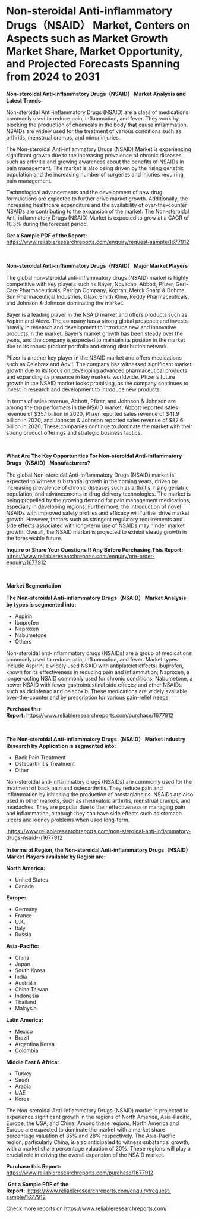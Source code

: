 <p><h1>Non-steroidal Anti-inflammatory Drugs（NSAID） Market, Centers on Aspects such as Market Growth Market Share, Market Opportunity, and Projected Forecasts Spanning from 2024 to 2031</h1></p><p><strong>Non-steroidal Anti-inflammatory Drugs（NSAID） Market Analysis and Latest Trends</strong></p>
<p><p>Non-steroidal Anti-inflammatory Drugs (NSAID) are a class of medications commonly used to reduce pain, inflammation, and fever. They work by blocking the production of chemicals in the body that cause inflammation. NSAIDs are widely used for the treatment of various conditions such as arthritis, menstrual cramps, and minor injuries.</p><p>The Non-steroidal Anti-inflammatory Drugs (NSAID) Market is experiencing significant growth due to the increasing prevalence of chronic diseases such as arthritis and growing awareness about the benefits of NSAIDs in pain management. The market is also being driven by the rising geriatric population and the increasing number of surgeries and injuries requiring pain management.</p><p>Technological advancements and the development of new drug formulations are expected to further drive market growth. Additionally, the increasing healthcare expenditure and the availability of over-the-counter NSAIDs are contributing to the expansion of the market. The Non-steroidal Anti-inflammatory Drugs (NSAID) Market is expected to grow at a CAGR of 10.3% during the forecast period.</p></p>
<p><strong>Get a Sample PDF of the Report:&nbsp;</strong> <a href="https://www.reliableresearchreports.com/enquiry/request-sample/1677912">https://www.reliableresearchreports.com/enquiry/request-sample/1677912</a></p>
<p>&nbsp;</p>
<p><strong>Non-steroidal Anti-inflammatory Drugs（NSAID） Major Market Players</strong></p>
<p><p>The global non-steroidal anti-inflammatory drugs (NSAID) market is highly competitive with key players such as Bayer, Novacap, Abbott, Pfizer, Geri-Care Pharmaceuticals, Perrigo Company, Kopran, Merck Sharp & Dohme, Sun Pharmaceutical Industries, Glaxo Smith Kline, Reddy Pharmaceuticals, and Johnson & Johnson dominating the market. </p><p>Bayer is a leading player in the NSAID market and offers products such as Aspirin and Aleve. The company has a strong global presence and invests heavily in research and development to introduce new and innovative products in the market. Bayer’s market growth has been steady over the years, and the company is expected to maintain its position in the market due to its robust product portfolio and strong distribution network.</p><p>Pfizer is another key player in the NSAID market and offers medications such as Celebrex and Advil. The company has witnessed significant market growth due to its focus on developing advanced pharmaceutical products and expanding its presence in key markets worldwide. Pfizer’s future growth in the NSAID market looks promising, as the company continues to invest in research and development to introduce new products.</p><p>In terms of sales revenue, Abbott, Pfizer, and Johnson & Johnson are among the top performers in the NSAID market. Abbott reported sales revenue of $35.1 billion in 2020, Pfizer reported sales revenue of $41.9 billion in 2020, and Johnson & Johnson reported sales revenue of $82.6 billion in 2020. These companies continue to dominate the market with their strong product offerings and strategic business tactics.</p></p>
<p>&nbsp;</p>
<p><strong>What Are The Key Opportunities For Non-steroidal Anti-inflammatory Drugs（NSAID） Manufacturers?</strong></p>
<p><p>The global Non-steroidal Anti-inflammatory Drugs (NSAID) market is expected to witness substantial growth in the coming years, driven by increasing prevalence of chronic diseases such as arthritis, rising geriatric population, and advancements in drug delivery technologies. The market is being propelled by the growing demand for pain management medications, especially in developing regions. Furthermore, the introduction of novel NSAIDs with improved safety profiles and efficacy will further drive market growth. However, factors such as stringent regulatory requirements and side effects associated with long-term use of NSAIDs may hinder market growth. Overall, the NSAID market is projected to exhibit steady growth in the foreseeable future.</p></p>
<p><strong>Inquire or Share Your Questions If Any Before Purchasing This Report:</strong> <a href="https://www.reliableresearchreports.com/enquiry/pre-order-enquiry/1677912">https://www.reliableresearchreports.com/enquiry/pre-order-enquiry/1677912</a></p>
<p>&nbsp;</p>
<p><strong>Market Segmentation</strong></p>
<p><strong>The Non-steroidal Anti-inflammatory Drugs（NSAID） Market Analysis by types is segmented into:</strong></p>
<p><ul><li>Aspirin</li><li>Ibuprofen</li><li>Naproxen</li><li>Nabumetone</li><li>Others</li></ul></p>
<p><p>Non-steroidal anti-inflammatory drugs (NSAIDs) are a group of medications commonly used to reduce pain, inflammation, and fever. Market types include Aspirin, a widely used NSAID with antiplatelet effects; Ibuprofen, known for its effectiveness in reducing pain and inflammation; Naproxen, a longer-acting NSAID commonly used for chronic conditions; Nabumetone, a newer NSAID with fewer gastrointestinal side effects; and other NSAIDs such as diclofenac and celecoxib. These medications are widely available over-the-counter and by prescription for various pain-relief needs.</p></p>
<p><strong>Purchase this Report:&nbsp;</strong><a href="https://www.reliableresearchreports.com/purchase/1677912">https://www.reliableresearchreports.com/purchase/1677912</a></p>
<p>&nbsp;</p>
<p><strong>The Non-steroidal Anti-inflammatory Drugs（NSAID） Market Industry Research by Application is segmented into:</strong></p>
<p><ul><li>Back Pain Treatment</li><li>Osteoarthritis Treatment</li><li>Other</li></ul></p>
<p><p>Non-steroidal anti-inflammatory drugs (NSAIDs) are commonly used for the treatment of back pain and osteoarthritis. They reduce pain and inflammation by inhibiting the production of prostaglandins. NSAIDs are also used in other markets, such as rheumatoid arthritis, menstrual cramps, and headaches. They are popular due to their effectiveness in managing pain and inflammation, although they can have side effects such as stomach ulcers and kidney problems when used long-term.</p></p>
<p><a href="https://www.reliableresearchreports.com/non-steroidal-anti-inflammatory-drugs-nsaid--r1677912">&nbsp;https://www.reliableresearchreports.com/non-steroidal-anti-inflammatory-drugs-nsaid--r1677912</a></p>
<p><strong>In terms of Region, the Non-steroidal Anti-inflammatory Drugs（NSAID） Market Players available by Region are:</strong></p>
<p>
    <p> <strong> North America: </strong>
        <ul>
            <li>United States</li>
            <li>Canada</li>
        </ul>
        </p> 
    <p> <strong> Europe: </strong>
        <ul>
            <li>Germany</li>
            <li>France</li>
            <li>U.K.</li>
            <li>Italy</li>
            <li>Russia</li>
        </ul>
        </p> 
    <p> <strong> Asia-Pacific: </strong>
        <ul>
            <li>China</li>
            <li>Japan</li>
            <li>South Korea</li>
            <li>India</li>
            <li>Australia</li>
            <li>China Taiwan</li>
            <li>Indonesia</li>
            <li>Thailand</li>
            <li>Malaysia</li>
        </ul>
        </p> 
    <p> <strong> Latin America: </strong>
        <ul>
            <li>Mexico</li>
            <li>Brazil</li>
            <li>Argentina Korea</li>
            <li>Colombia</li>
        </ul>
        </p> 
    <p> <strong> Middle East & Africa: </strong>
        <ul>
            <li>Turkey</li>
            <li>Saudi</li>
            <li>Arabia</li>
            <li>UAE</li>
            <li>Korea</li>
        </ul>
    </p>
    </p>
<p><p>The Non-steroidal Anti-inflammatory Drugs (NSAID) market is projected to experience significant growth in the regions of North America, Asia-Pacific, Europe, the USA, and China. Among these regions, North America and Europe are expected to dominate the market with a market share percentage valuation of 35% and 28% respectively. The Asia-Pacific region, particularly China, is also anticipated to witness substantial growth, with a market share percentage valuation of 20%. These regions will play a crucial role in driving the overall expansion of the NSAID market.</p></p>
<p><strong>Purchase this Report: </strong><a href="https://www.reliableresearchreports.com/purchase/1677912">https://www.reliableresearchreports.com/purchase/1677912</a></p>
<p>&nbsp;<strong>Get a Sample PDF of the Report:&nbsp;&nbsp;</strong><a href="https://www.reliableresearchreports.com/enquiry/request-sample/1677912">https://www.reliableresearchreports.com/enquiry/request-sample/1677912</a></p>
<p><strong></strong></p>
<p>Check more reports on https://www.reliableresearchreports.com/</p>